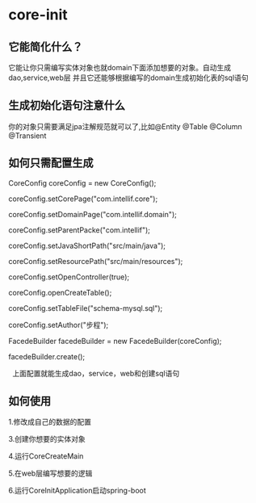 # core-init
## 它能简化什么？
它能让你只需编写实体对象也就domain下面添加想要的对象。自动生成dao,service,web层
并且它还能够根据编写的domain生成初始化表的sql语句

## 生成初始化语句注意什么
你的对象只需要满足jpa注解规范就可以了,比如@Entity @Table @Column @Transient

## 如何只需配置生成

CoreConfig coreConfig = new CoreConfig();

   coreConfig.setCorePage("com.intellif.core");
   
   coreConfig.setDomainPage("com.intellif.domain");
   
   coreConfig.setParentPacke("com.intellif");
   
   coreConfig.setJavaShortPath("src/main/java");
   
   coreConfig.setResourcePath("src/main/resources");
   
   coreConfig.setOpenController(true);
   
   coreConfig.openCreateTable();
   
   coreConfig.setTableFile("schema-mysql.sql");
   
   coreConfig.setAuthor("步程");
   
   FacedeBuilder facedeBuilder = new FacedeBuilder(coreConfig);
   
   facedeBuilder.create();
   
   
上面配置就能生成dao，service，web和创建sql语句

## 如何使用
1.修改成自己的数据的配置

3.创建你想要的实体对象

4.运行CoreCreateMain

5.在web层编写想要的逻辑

6.运行CoreInitApplication启动spring-boot


